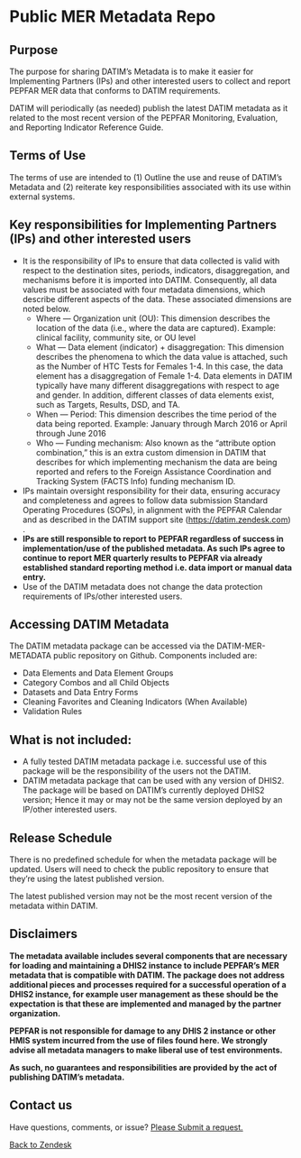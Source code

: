 # Public MER Metadata Repo

## Purpose
The purpose for sharing DATIM’s Metadata is to make it easier for Implementing Partners (IPs) and other interested users to collect and report PEPFAR MER data that conforms to DATIM requirements.

DATIM will periodically (as needed) publish the latest DATIM metadata as it related to the most recent version of the PEPFAR Monitoring, Evaluation, and Reporting Indicator Reference Guide.

## Terms of Use
The terms of use are intended to (1) Outline the use and reuse of DATIM’s Metadata and (2) reiterate key responsibilities associated with its use within external systems.

## Key responsibilities for Implementing Partners (IPs) and other interested users

- It is the responsibility of IPs to ensure that data collected is valid with respect to the destination sites, periods, indicators, disaggregation, and mechanisms before it is imported into DATIM. Consequently, all data values must be associated with four metadata dimensions, which describe different aspects of the data. These associated dimensions are noted below.
   - Where — Organization unit (OU): This dimension describes the location of the data (i.e., where the data are captured). Example: clinical facility, community site, or OU level
   - What — Data element (indicator) + disaggregation: This dimension describes the phenomena to which the data value is attached, such as the Number of HTC Tests for Females 1-4. In this case, the data element has a disaggregation of Female 1-4. Data elements in DATIM typically have many different disaggregations with respect to age and gender. In addition, different classes of data elements exist, such as Targets, Results, DSD, and TA.
   - When — Period: This dimension describes the time period of the data being reported. Example: January through March 2016 or April through June 2016
   - Who — Funding mechanism: Also known as the “attribute option combination,” this is an extra custom dimension in DATIM that describes for which implementing mechanism the data are being reported and refers to the Foreign Assistance Coordination and Tracking System (FACTS Info) funding mechanism ID.
- IPs maintain oversight responsibility for their data, ensuring accuracy and completeness and agrees to follow data submission Standard Operating Procedures (SOPs), in alignment with the PEPFAR Calendar and as described in the DATIM support site (https://datim.zendesk.com) .
- **IPs are still responsible to report to PEPFAR regardless of success in implementation/use of the published metadata. As such IPs agree to continue to report MER quarterly results to PEPFAR via already established standard reporting method i.e. data import or manual data entry.**
- Use of the DATIM metadata does not change the data protection requirements of IPs/other interested users.

## Accessing DATIM Metadata
The DATIM metadata package can be accessed via the DATIM-MER-METADATA public repository on Github. Components included are:

- Data Elements and Data Element Groups
- Category Combos and all Child Objects
- Datasets and Data Entry Forms
- Cleaning Favorites and Cleaning Indicators (When Available)
- Validation Rules

## What is not included:

- A fully tested DATIM metadata package i.e. successful use of this package will be the responsibility of the users not the DATIM.
- DATIM metadata package that can be used with any version of DHIS2. The package will be based on DATIM’s currently deployed DHIS2 version; Hence it may or may not be the same version deployed by an IP/other interested users.

## Release Schedule
There is no predefined schedule for when the metadata package will be updated. Users will need to check the public repository to ensure that they’re using the latest published version.

The latest published version may not be the most recent version of the metadata within DATIM.

## Disclaimers
**The metadata available includes several components that are necessary for loading and maintaining a DHIS2 instance to include PEPFAR’s MER metadata that is compatible with DATIM. The package does not address additional pieces and processes required for a successful operation of a DHIS2 instance, for example user management as these should be the expectation is that these are implemented and managed by the partner organization.**

**PEPFAR is not responsible for damage to any DHIS 2 instance or other HMIS system incurred from the use of files found here. We strongly advise all metadata managers to make liberal use of test environments.**

**As such, no guarantees and responsibilities are provided by the act of publishing DATIM’s metadata.**

## Contact us
Have questions, comments, or issue? [Please Submit a request.](https://datim.zendesk.com/hc/en-us/requests/new)

[Back to Zendesk](https://datim.zendesk.com/hc/en-us/articles/360037706811)
